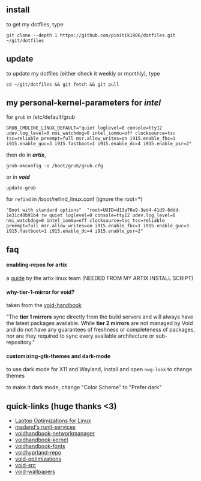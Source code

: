 ## install
to get my dotfiles, type

```
git clone --depth 1 https://github.com/pinitik1906/dotfiles.git ~/git/dotfiles
```

## update
to update my dotfiles (either check it weekly or monthly), type

```
cd ~/git/dotfiles && git fetch && git pull
```

## my personal-kernel-parameters for *intel*
for `grub` in /etc/default/grub
```
GRUB_CMDLINE_LINUX_DEFAULT="quiet loglevel=0 console=tty12 udev.log_level=0 nmi_watchdog=0 intel_iommu=off clocksource=tsc tsc=reliable preempt=full msr.allow_writes=on i915.enable_fbc=1 i915.enable_guc=3 i915.fastboot=1 i915.enable_dc=4 i915.enable_psr=2"
```
then do in ***artix***,
```
grub-mkconfig -o /boot/grub/grub.cfg
```
or in ***void***
```
update-grub
```

for `refind` in /boot/refind_linux.conf (ignore the root=*)
```
"Boot with standard options"  "root=UUID=d13a76e9-3ed4-41d9-8ddd-1e31c40b91b4 rw quiet loglevel=0 console=tty12 udev.log_level=0 nmi_watchdog=0 intel_iommu=off clocksource=tsc tsc=reliable preempt=full msr.allow_writes=on i915.enable_fbc=1 i915.enable_guc=3 i915.fastboot=1 i915.enable_dc=4 i915.enable_psr=2"
```

## faq

#### enabling-repos for artix
a [guide](https://wiki.artixlinux.org/Main/Repositories) by the artix linux team (NEEDED FROM MY ARTIX INSTALL SCRIPT)

#### why-tier-1-mirror for void?
taken from the [void-handbook](https://xmirror.voidlinux.org) 

"The **tier 1 mirrors** sync directly from the build servers and will always have the latest packages available. While **tier 2 mirrors** are not managed by Void and do not have any guarantees of freshness or completeness of packages, nor are they required to sync every available architecture or sub-repository."

#### customizing-gtk-themes and dark-mode
to use dark mode for X11 and Wayland, install and open `nwg-look` to change themes

to make it dark mode, change "Color Scheme" to "Prefer dark"

## quick-links (huge thanks <3)
- [Laptop Optimizations for Linux](https://gist.github.com/LarryIsBetter/218fda4358565c431ba0e831665af3d1)
- [madand's runit-services](https://github.com/madand/runit-services)
- [voidhandbook-networkmanager](https://docs.voidlinux.org/config/network/networkmanager.html#starting-networkmanager)
- [voidhandbook-kernel](https://docs.voidlinux.org/config/kernel.html#switching-to-another-kernel-series)
- [voidhandbook-fonts](https://docs.voidlinux.org/config/graphical-session/fonts.html)
- [voidhyprland-repo](https://github.com/Makrennel/hyprland-void)
- [void-optimizations](https://gist.github.com/themagicalmammal/e443d3c5440d566f8206e5b957ab1493)
- [void-src](https://github.com/void-linux/void-packages)
- [void-wallpapers](https://osowoso.github.io/Void-Wallpapers/)
